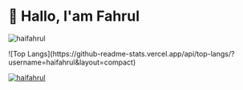# 👋 Hallo, I'am Fahrul

<p>
    <img src="https://github-readme-stats.vercel.app/api?username=haifahrul&show_icons=true&theme=tokyonight&locale=en" alt="haifahrul" />
</p>

<p>
    ![Top Langs](https://github-readme-stats.vercel.app/api/top-langs/?username=haifahrul&layout=compact)
</p>

<p>
    <a href="https://github.com/ryo-ma/github-profile-trophy">
        <img src="https://github-profile-trophy.vercel.app/?username=haifahrul&theme=onedark&row=2&column=4&margin-w=15&margin-h=15&no-bg=true&no-frame=true" 
            alt="haifahrul" />
    </a>
</p>

